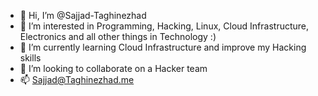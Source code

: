 - 👋 Hi, I’m @Sajjad-Taghinezhad
- 👀 I’m interested in Programming, Hacking, Linux, Cloud Infrastructure, Electronics and all other things in Technology :)
- 🌱 I’m currently learning Cloud Infrastructure and improve my Hacking skills
- 💞️ I’m looking to collaborate on a Hacker team
- 📫 Sajjad@Taghinezhad.me

<!---
Sajjad-Taghinezhad/Sajjad-Taghinezhad is a ✨ special ✨ repository because its `README.md` (this file) appears on your GitHub profile.
You can click the Preview link to take a look at your changes.
--->
